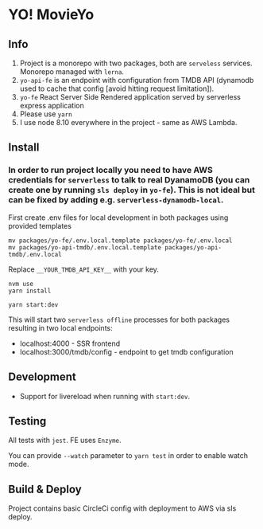 # YO! MovieYo

## Info

1. Project is a monorepo with two packages, both are `serveless` services. Monorepo managed with `lerna`.
2. `yo-api-fe` is an endpoint with configuration from TMDB API (dynamodb used to cache that config [avoid hitting request limitation]).
3. `yo-fe` React Server Side Rendered application served by serverless express application
4. Please use `yarn`
5. I use node 8.10 everywhere in the project - same as AWS Lambda.

## Install

### In order to run project locally you need to have AWS credentials for `serverless` to talk to real DyanamoDB (you can create one by running `sls deploy` in `yo-fe`). This is not ideal but can be fixed by adding e.g. `serverless-dynamodb-local`.

First create .env files for local development in both packages using provided templates
```
mv packages/yo-fe/.env.local.template packages/yo-fe/.env.local
mv packages/yo-api-tmdb/.env.local.template packages/yo-api-tmdb/.env.local
```
Replace `__YOUR_TMDB_API_KEY__` with your key.

```
nvm use
yarn install

yarn start:dev
```

This will start two `serverless offline` processes for both packages resulting in two local endpoints:
 - localhost:4000 - SSR frontend
 - localhost:3000/tmdb/config - endpoint to get tmdb configuration

 ## Development

- Support for livereload when running with `start:dev`.

## Testing

All tests with `jest`. FE uses `Enzyme`.

You can provide `--watch` parameter to `yarn test` in order to enable watch mode.

## Build & Deploy

Project contains basic CircleCi config with deployment to AWS via sls deploy.
